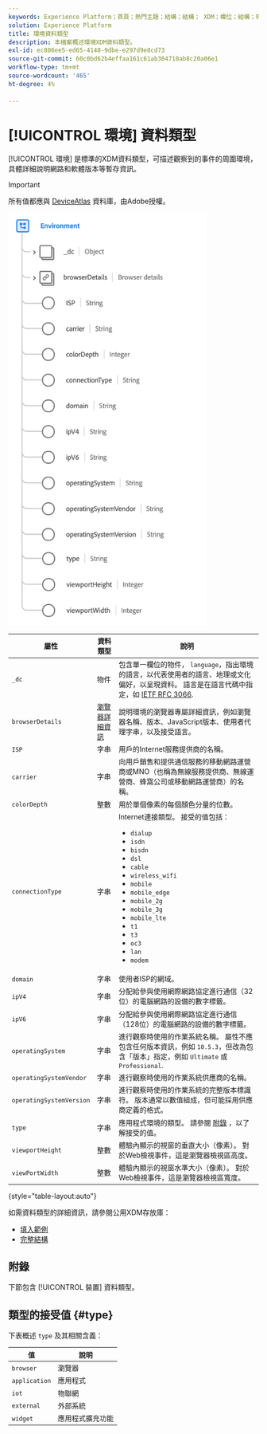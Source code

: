 ```yaml
---
keywords: Experience Platform；首頁；熱門主題；結構；結構； XDM；欄位；結構；環境；資料類型；資料類型；
solution: Experience Platform
title: 環境資料類型
description: 本檔案概述環境XDM資料類型。
exl-id: ec806ee5-ed65-4148-9dbe-e297d9e8cd73
source-git-commit: 60c0bd62b4effaa161c61ab304718ab8c20a06e1
workflow-type: tm+mt
source-wordcount: '465'
ht-degree: 4%

---
```


# [!UICONTROL 環境] 資料類型

[!UICONTROL 環境] 是標準的XDM資料類型，可描述觀察到的事件的周圍環境，具體詳細說明網路和軟體版本等暫存資訊。

>[!IMPORTANT]
>
>所有值都應與 [DeviceAtlas](https://deviceatlas.com) 資料庫，由Adobe授權。

<img src="../images/data-types/environment.png" width="400" /><br />

| 屬性 | 資料類型 | 說明 |
| --- | --- | --- |
| `_dc` | 物件 | 包含單一欄位的物件， `language`，指出環境的語言，以代表使用者的語言、地理或文化偏好，以呈現資料。 語言是在語言代碼中指定，如 [IETF RFC 3066](https://www.ietf.org/rfc/rfc3066.txt). |
| `browserDetails` | [瀏覽器詳細資訊](./browser-details.md) | 說明環境的瀏覽器專屬詳細資訊，例如瀏覽器名稱、版本、JavaScript版本、使用者代理字串，以及接受語言。 |
| `ISP` | 字串 | 用戶的Internet服務提供商的名稱。 |
| `carrier` | 字串 | 向用戶銷售和提供通信服務的移動網路運營商或MNO（也稱為無線服務提供商、無線運營商、蜂窩公司或移動網路運營商）的名稱。 |
| `colorDepth` | 整數 | 用於單個像素的每個顏色分量的位數。 |
| `connectionType` | 字串 | Internet連接類型。 接受的值包括： <ul><li>`dialup`</li><li>`isdn`</li><li>`bisdn`</li><li>`dsl`</li><li>`cable`</li><li>`wireless_wifi`</li><li>`mobile`</li><li>`mobile_edge`</li><li>`mobile_2g`</li><li>`mobile_3g`</li><li>`mobile_lte`</li><li>`t1`</li><li>`t3`</li><li>`oc3`</li><li>`lan`</li><li>`modem`</li></ul> |
| `domain` | 字串 | 使用者ISP的網域。 |
| `ipV4` | 字串 | 分配給參與使用網際網路協定進行通信（32位）的電腦網路的設備的數字標籤。 |
| `ipV6` | 字串 | 分配給參與使用網際網路協定進行通信（128位）的電腦網路的設備的數字標籤。 |
| `operatingSystem` | 字串 | 進行觀察時使用的作業系統名稱。 屬性不應包含任何版本資訊，例如 `10.5.3`，但改為包含「版本」指定，例如 `Ultimate` 或 `Professional`. |
| `operatingSystemVendor` | 字串 | 進行觀察時使用的作業系統供應商的名稱。 |
| `operatingSystemVersion` | 字串 | 進行觀察時使用的作業系統的完整版本標識符。 版本通常以數值組成，但可能採用供應商定義的格式。 |
| `type` | 字串 | 應用程式環境的類型。 請參閱 [附錄](#type) ，以了解接受的值。 |
| `viewportHeight` | 整數 | 體驗內顯示的視窗的垂直大小（像素）。 對於Web檢視事件，這是瀏覽器檢視區高度。 |
| `viewPortWidth` | 整數 | 體驗內顯示的視窗水準大小（像素）。 對於Web檢視事件，這是瀏覽器檢視區寬度。 |

{style="table-layout:auto"}

如需資料類型的詳細資訊，請參閱公用XDM存放庫：

* [填入範例](https://github.com/adobe/xdm/blob/master/components/datatypes/environment.example.1.json)
* [完整結構](https://github.com/adobe/xdm/blob/master/components/datatypes/environment.schema.json)

## 附錄

下節包含 [!UICONTROL 裝置] 資料類型。

## 類型的接受值 {#type}

下表概述 `type` 及其相關含義：

| 值 | 說明 |
| --- | --- |
| `browser` | 瀏覽器 |
| `application` | 應用程式 |
| `iot` | 物聯網 |
| `external` | 外部系統 |
| `widget` | 應用程式擴充功能 |
